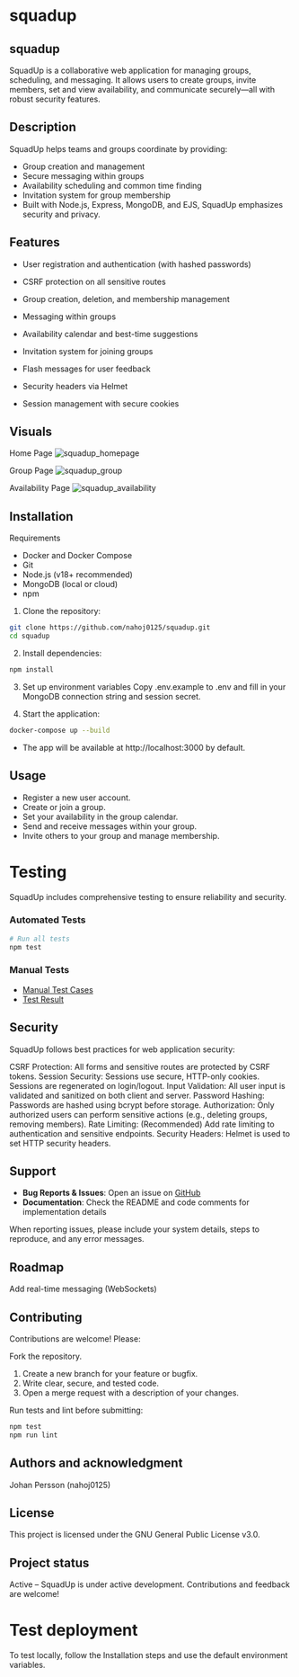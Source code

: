 # squadup

## squadup
SquadUp is a collaborative web application for managing groups, scheduling, and messaging. It allows users to create groups, invite members, set and view availability, and communicate securely—all with robust security features.


## Description
SquadUp helps teams and groups coordinate by providing:

- Group creation and management
- Secure messaging within groups
- Availability scheduling and common time finding
- Invitation system for group membership
- Built with Node.js, Express, MongoDB, and EJS, SquadUp emphasizes security and privacy.

## Features
- User registration and authentication (with hashed passwords)
- CSRF protection on all sensitive routes

- Group creation, deletion, and membership management
- Messaging within groups
- Availability calendar and best-time suggestions
- Invitation system for joining groups
- Flash messages for user feedback
- Security headers via Helmet
- Session management with secure cookies

## Visuals
Home Page
![squadup_homepage](https://github.com/user-attachments/assets/59544102-f0f3-4d9c-a25f-210a6026ff33)

Group Page
![squadup_group](https://github.com/user-attachments/assets/da18fd0a-10da-41c1-a578-cd9464213966)

Availability Page
![squadup_availability](https://github.com/user-attachments/assets/1f3f2a10-742d-4bca-8cd3-6e62c5b47990)

## Installation
Requirements
- Docker and Docker Compose
- Git
- Node.js (v18+ recommended)
- MongoDB (local or cloud)
- npm

1. Clone the repository:
```bash
git clone https://github.com/nahoj0125/squadup.git
cd squadup
```

2. Install dependencies:
```bash
npm install
```

3. Set up environment variables
Copy .env.example to .env and fill in your MongoDB connection string and session secret.

4. Start the application:
```bash
docker-compose up --build
```

- The app will be available at http://localhost:3000 by default.

## Usage
- Register a new user account.
- Create or join a group.
- Set your availability in the group calendar.
- Send and receive messages within your group.
- Invite others to your group and manage membership.

# Testing

SquadUp includes comprehensive testing to ensure reliability and security.

### Automated Tests
```bash
# Run all tests
npm test
```

### Manual Tests
- [Manual Test Cases](docs/manual-tests.md)
- [Test Result](docs/test-result.md) 

## Security
SquadUp follows best practices for web application security:

CSRF Protection: All forms and sensitive routes are protected by CSRF tokens.
Session Security: Sessions use secure, HTTP-only cookies. Sessions are regenerated on login/logout.
Input Validation: All user input is validated and sanitized on both client and server.
Password Hashing: Passwords are hashed using bcrypt before storage.
Authorization: Only authorized users can perform sensitive actions (e.g., deleting groups, removing members).
Rate Limiting: (Recommended) Add rate limiting to authentication and sensitive endpoints.
Security Headers: Helmet is used to set HTTP security headers.

## Support
* **Bug Reports & Issues**: Open an issue on [GitHub](https://github.com/nahoj0125/squadup/issues)
* **Documentation**: Check the README and code comments for implementation details

When reporting issues, please include your system details, steps to reproduce, and any error messages.

## Roadmap
Add real-time messaging (WebSockets)

## Contributing
Contributions are welcome! Please:

Fork the repository.
1. Create a new branch for your feature or bugfix.
2. Write clear, secure, and tested code.
3. Open a merge request with a description of your changes.

Run tests and lint before submitting:
```bash
npm test
npm run lint
```

## Authors and acknowledgment
Johan Persson (nahoj0125)

## License
This project is licensed under the GNU General Public License v3.0.

## Project status
Active – SquadUp is under active development. Contributions and feedback are welcome!

# Test deployment
To test locally, follow the Installation steps and use the default environment variables.
